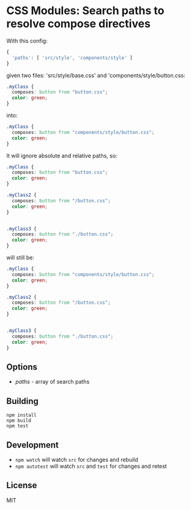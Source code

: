 # CSS Modules: Search paths to resolve compose directives

With this config:

```javascript
{
  'paths': [ 'src/style', 'components/style' ]
}
```

given two files: 'src/style/base.css' and 'components/style/button.css:

```css
.myClass {
  composes: button from "button.css";
  color: green;
}
```

into:

```css
.myClass {
  composes: button from "components/style/button.css";
  color: green;
}
```

It will ignore absolute and relative paths, so:

```css
.myClass {
  composes: button from "button.css";
  color: green;
}

.myClass2 {
  composes: button from "/button.css";
  color: green;
}


.myClass3 {
  composes: button from "./button.css";
  color: green;
}
```

will still be:

```css
.myClass {
  composes: button from "components/style/button.css";
  color: green;
}

.myClass2 {
  composes: button from "/button.css";
  color: green;
}


.myClass3 {
  composes: button from "./button.css";
  color: green;
}
```

## Options

- _paths_ - array of search paths

## Building

```
npm install
npm build
npm test
```

## Development

- `npm watch` will watch `src` for changes and rebuild
- `npm autotest` will watch `src` and `test` for changes and retest

## License

MIT
